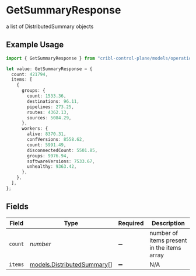 # GetSummaryResponse

a list of DistributedSummary objects

## Example Usage

```typescript
import { GetSummaryResponse } from "cribl-control-plane/models/operations";

let value: GetSummaryResponse = {
  count: 421794,
  items: [
    {
      groups: {
        count: 1533.36,
        destinations: 96.11,
        pipelines: 273.25,
        routes: 4362.13,
        sources: 5084.29,
      },
      workers: {
        alive: 8370.31,
        confVersions: 8558.62,
        count: 5991.49,
        disconnectedCount: 5501.85,
        groups: 9976.94,
        softwareVersions: 7533.67,
        unhealthy: 9363.42,
      },
    },
  ],
};
```

## Fields

| Field                                                             | Type                                                              | Required                                                          | Description                                                       |
| ----------------------------------------------------------------- | ----------------------------------------------------------------- | ----------------------------------------------------------------- | ----------------------------------------------------------------- |
| `count`                                                           | *number*                                                          | :heavy_minus_sign:                                                | number of items present in the items array                        |
| `items`                                                           | [models.DistributedSummary](../../models/distributedsummary.md)[] | :heavy_minus_sign:                                                | N/A                                                               |